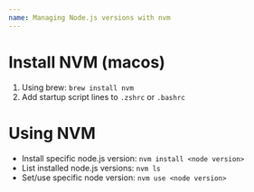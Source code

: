 ```yaml
---
name: Managing Node.js versions with nvm
---
```


# Install NVM (macos)
1. Using brew: `brew install nvm`
2. Add startup script lines to `.zshrc` or `.bashrc`


# Using NVM
* Install specific node.js version: `nvm install <node version>`
* List installed node.js versions: `nvm ls`
* Set/use specific node version: `nvm use <node version>`
